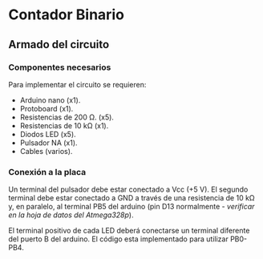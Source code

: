 # Contador Binario

## Armado del circuito

### Componentes necesarios

Para implementar el circuito se requieren:

- Arduino nano (x1).
- Protoboard (x1).
- Resistencias de 200 Ω. (x5).
- Resistencias de 10 kΩ (x1).
- Diodos LED (x5).
- Pulsador NA (x1).
- Cables (varios).

### Conexión a la placa

Un terminal del pulsador debe estar conectado a Vcc (+5 V). El segundo terminal debe estar conectado a GND a través de una resistencia de 10 kΩ y, en paralelo, al terminal PB5 del arduino (pin D13 normalmente - *verificar en la hoja de datos del Atmega328p*).

El terminal positivo de cada LED deberá conectarse un terminal diferente del puerto B del arduino. El código esta implementado para utilizar PB0-PB4. 
